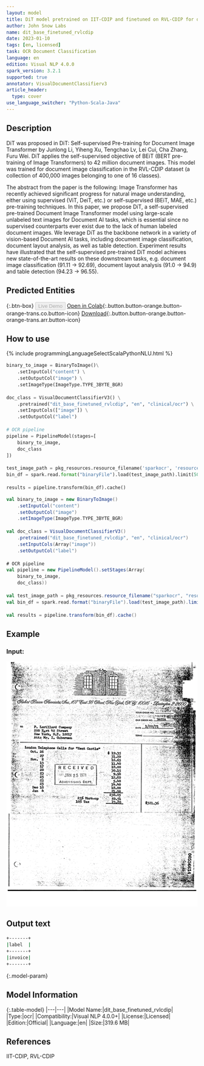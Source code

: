 ```yaml
---
layout: model
title: DiT model pretrained on IIT-CDIP and finetuned on RVL-CDIP for document classification
author: John Snow Labs
name: dit_base_finetuned_rvlcdip
date: 2023-01-10
tags: [en, licensed]
task: OCR Document Classification
language: en
edition: Visual NLP 4.0.0
spark_version: 3.2.1
supported: true
annotator: VisualDocumentClassifierv3
article_header:
  type: cover
use_language_switcher: "Python-Scala-Java"
---
```


## Description

DiT was proposed in DiT: Self-supervised Pre-training for Document Image Transformer by Junlong Li, Yiheng Xu, Tengchao Lv, Lei Cui, Cha Zhang, Furu Wei. DiT applies the self-supervised objective of BEiT (BERT pre-training of Image Transformers) to 42 million document images.  This model was trained for document image classification in the  RVL-CDIP dataset (a collection of 400,000 images belonging to one of 16 classes).

The abstract from the paper is the following: Image Transformer has recently achieved significant progress for natural image understanding, either using supervised (ViT, DeiT, etc.) or self-supervised (BEiT, MAE, etc.) pre-training techniques. In this paper, we propose DiT, a self-supervised pre-trained Document Image Transformer model using large-scale unlabeled text images for Document AI tasks, which is essential since no supervised counterparts ever exist due to the lack of human labeled document images. We leverage DiT as the backbone network in a variety of vision-based Document AI tasks, including document image classification, document layout analysis, as well as table detection. Experiment results have illustrated that the self-supervised pre-trained DiT model achieves new state-of-the-art results on these downstream tasks, e.g. document image classification (91.11 → 92.69), document layout analysis (91.0 → 94.9) and table detection (94.23 → 96.55).


## Predicted Entities



{:.btn-box}
<button class="button button-orange" disabled>Live Demo</button>
[Open in Colab](https://github.com/JohnSnowLabs/spark-ocr-workshop/blob/master/tutorials/Certification_Trainings/5.2.Visual_Document_Classifier_v3.ipynb){:.button.button-orange.button-orange-trans.co.button-icon}
[Download](https://s3.amazonaws.com/auxdata.johnsnowlabs.com/clinical/ocr/dit_base_finetuned_rvlcdip_en_3.3.0_3.0_1654798502586.zip){:.button.button-orange.button-orange-trans.arr.button-icon}

## How to use

<div class="tabs-box" markdown="1">
{% include programmingLanguageSelectScalaPythonNLU.html %}

```python
binary_to_image = BinaryToImage()\
    .setInputCol("content") \
    .setOutputCol("image") \
    .setImageType(ImageType.TYPE_3BYTE_BGR)

doc_class = VisualDocumentClassifierV3() \
    .pretrained("dit_base_finetuned_rvlcdip", "en", "clinical/ocr") \
    .setInputCols(["image"]) \
    .setOutputCol("label")

# OCR pipeline
pipeline = PipelineModel(stages=[
    binary_to_image,
    doc_class
])

test_image_path = pkg_resources.resource_filename('sparkocr', 'resources/ocr/visualdoc/00556614_00556648.tif')
bin_df = spark.read.format("binaryFile").load(test_image_path).limit(50)

results = pipeline.transform(bin_df).cache()
```
```scala
val binary_to_image = new BinaryToImage()
    .setInputCol("content") 
    .setOutputCol("image") 
    .setImageType(ImageType.TYPE_3BYTE_BGR)

val doc_class = VisualDocumentClassifierV3() 
    .pretrained("dit_base_finetuned_rvlcdip", "en", "clinical/ocr") 
    .setInputCols(Array("image")) 
    .setOutputCol("label")

# OCR pipeline
val pipeline = new PipelineModel().setStages(Array(
    binary_to_image, 
    doc_class))

val test_image_path = pkg_resources.resource_filename("sparkocr", "resources/ocr/visualdoc/00556614_00556648.tif")
val bin_df = spark.read.format("binaryFile").load(test_image_path).limit(50)

val results = pipeline.transform(bin_df).cache()
```
</div>

## Example

### Input:
![Screenshot](/assets/images/examples_ocr/image1.png)

## Output text
```bash
+-------+
|label  |
+-------+
|invoice|
+-------+
```


{:.model-param}
## Model Information

{:.table-model}
|---|---|
|Model Name:|dit_base_finetuned_rvlcdip|
|Type:|ocr|
|Compatibility:|Visual NLP 4.0.0+|
|License:|Licensed|
|Edition:|Official|
|Language:|en|
|Size:|319.6 MB|

## References

IIT-CDIP, RVL-CDIP